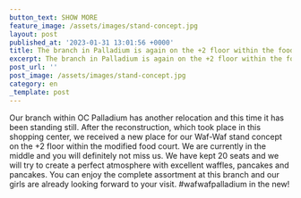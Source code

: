 ```yaml
---
button_text: SHOW MORE
feature_image: /assets/images/stand-concept.jpg
layout: post
published_at: '2023-01-31 13:01:56 +0000'
title: The branch in Palladium is again on the +2 floor within the food-court!
excerpt: The branch in Palladium is again on the +2 floor within the food-court!
post_url: ''
post_image: /assets/images/stand-concept.jpg
category: en
_template: post
---
```


Our branch within OC Palladium has another relocation and this time it has been standing still. After the reconstruction, which took place in this shopping center, we received a new place for our Waf-Waf stand concept on the +2 floor within the modified food court. We are currently in the middle and you will definitely not miss us. We have kept 20 seats and we will try to create a perfect atmosphere with excellent waffles, pancakes and pancakes. You can enjoy the complete assortment at this branch and our girls are already looking forward to your visit. #wafwafpalladium in the new!

